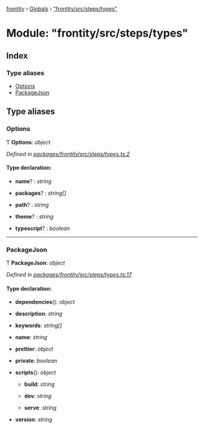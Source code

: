 [frontity](../README.md) › [Globals](../globals.md) › ["frontity/src/steps/types"](_frontity_src_steps_types_.md)

# Module: "frontity/src/steps/types"

## Index

### Type aliases

* [Options](_frontity_src_steps_types_.md#options)
* [PackageJson](_frontity_src_steps_types_.md#packagejson)

## Type aliases

###  Options

Ƭ **Options**: *object*

*Defined in [packages/frontity/src/steps/types.ts:2](https://github.com/frontity/frontity/blob/eb6bfe49/packages/frontity/src/steps/types.ts#L2)*

#### Type declaration:

* **name**? : *string*

* **packages**? : *string[]*

* **path**? : *string*

* **theme**? : *string*

* **typescript**? : *boolean*

___

###  PackageJson

Ƭ **PackageJson**: *object*

*Defined in [packages/frontity/src/steps/types.ts:17](https://github.com/frontity/frontity/blob/eb6bfe49/packages/frontity/src/steps/types.ts#L17)*

#### Type declaration:

* **dependencies**(): *object*

* **description**: *string*

* **keywords**: *string[]*

* **name**: *string*

* **prettier**: *object*

* **private**: *boolean*

* **scripts**(): *object*

  * **build**: *string*

  * **dev**: *string*

  * **serve**: *string*

* **version**: *string*
